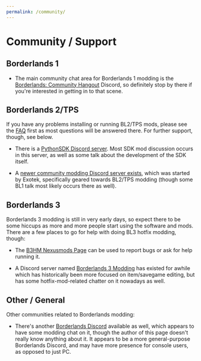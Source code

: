 ```yaml
---
permalink: /community/
---
```


# Community / Support

## Borderlands 1

- The main community chat area for Borderlands 1 modding is the
  [Borderlands: Community Hangout](https://discord.gg/5pzGb6w) Discord, so
  definitely stop by there if you're interested in getting in to that scene.

## Borderlands 2/TPS

If you have any problems installing or running BL2/TPS mods, please see the
[FAQ](https://bit.ly/2un6scY) first as most questions will be answered there.
For further support, though, see below.

- There is a [PythonSDK Discord server](https://discord.gg/VJXtHvh). Most SDK mod
  discussion occurs in this server, as well as some talk about the development of
  the SDK itself.

- A [newer community modding Discord server exists](https://discord.gg/x5uQjE6),
  which was started by Exotek, specifically geared towards BL2/TPS modding (though
  some BL1 talk most likely occurs there as well).

## Borderlands 3

Borderlands 3 modding is still in very early days, so expect there to be some hiccups
as more and more people start using the software and mods.  There are a few places
to go for help with doing BL3 hotfix modding, though:

- The [B3HM Nexusmods Page](https://www.nexusmods.com/borderlands3/mods/244) can
  be used to report bugs or ask for help running it.

- A Discord server named [Borderlands 3 Modding](https://discord.gg/38sDVpE)
  has existed for awhile which has historically been more focused on item/savegame
  editing, but has some hotfix-mod-related chatter on it nowadays as well.

## Other / General

Other communities related to Borderlands modding:

- There's another [Borderlands Discord](https://discordapp.com/invite/9dYYN6Y) available
  as well, which appears to have some modding chat on it, though the author of this page
  doesn't really know anything about it.  It appears to be a more general-purpose Borderlands
  Discord, and may have more presence for console users, as opposed to just PC.

